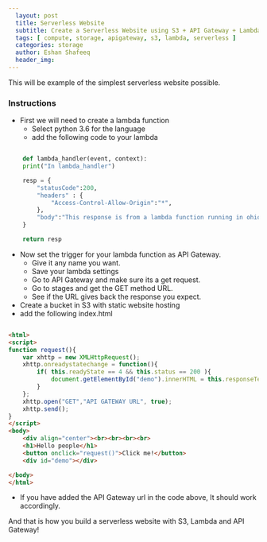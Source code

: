 ```yaml
---
  layout: post
  title: Serverless Website
  subtitle: Create a Serverless Website using S3 + API Gateway + Lambda
  tags: [ compute, storage, apigateway, s3, lambda, serverless ]
  categories: storage
  author: Eshan Shafeeq
  header_img: 
---
```



This will be example of the simplest serverless website possible.
### Instructions
* First we will need to create a lambda function 
    * Select python 3.6 for the language
    * add the following code to your lambda

```python

    def lambda_handler(event, context):
    print("In lambda_handler")

    resp = {
        "statusCode":200,
        "headers" : {
            "Access-Control-Allow-Origin":"*",
        },
        "body":"This response is from a lambda function running in ohio!",
    }

    return resp

```

* Now set the trigger for your lambda function as API Gateway.
    * Give it any name you want.
    * Save your lambda settings
    * Go to API Gateway and make sure its a get request.
    * Go to stages and get the GET method URL.
    * See if the URL gives back the response you expect.
* Create a bucket in S3 with static website hosting
* add the following index.html

```html

<html>
<script>
function request(){
    var xhttp = new XMLHttpRequest();
    xhttp.onreadystatechange = function(){
        if( this.readyState == 4 && this.status == 200 ){
            document.getElementById("demo").innerHTML = this.responseText;
        }
    };
    xhttp.open("GET","API GATEWAY URL", true);
    xhttp.send();
}
</script>
<body>
    <div align="center"><br><br><br><br>
    <h1>Hello people</h1>
    <button onclick="request()">Click me!</button>
    <div id="demo"></div>

</body>
</html>

```

* If you have added the API Gateway url in the code above, It should work accordingly.

And that is how you build a serverless website with S3, Lambda and API Gateway!

